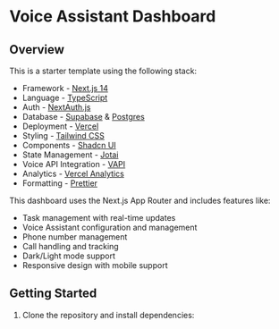 # Voice Assistant Dashboard

## Overview

This is a starter template using the following stack:

- Framework - [Next.js 14](https://nextjs.org/)
- Language - [TypeScript](https://www.typescriptlang.org)
- Auth - [NextAuth.js](https://next-auth.js.org)
- Database - [Supabase](https://supabase.com) & [Postgres](https://vercel.com/postgres)
- Deployment - [Vercel](https://vercel.com/docs/concepts/next.js/overview)
- Styling - [Tailwind CSS](https://tailwindcss.com)
- Components - [Shadcn UI](https://ui.shadcn.com/)
- State Management - [Jotai](https://jotai.org)
- Voice API Integration - [VAPI](https://vapi.ai)
- Analytics - [Vercel Analytics](https://vercel.com/analytics)
- Formatting - [Prettier](https://prettier.io)

This dashboard uses the Next.js App Router and includes features like:

- Task management with real-time updates
- Voice Assistant configuration and management
- Phone number management
- Call handling and tracking
- Dark/Light mode support
- Responsive design with mobile support

## Getting Started

1. Clone the repository and install dependencies:
